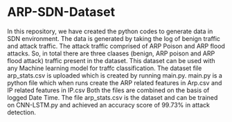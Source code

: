 # ARP-SDN-Dataset
In this repository, we have created the python codes to generate data in SDN environment.
The data is generated by taking the log of benign traffic and attack traffic.
The attack traffic comprised of ARP Poison and ARP flood attacks.
So, in total there are three claases (benign, ARP poison and ARP flood attack) traffic present in the dataset.
This dataset can be used with any Machine learning model for traffc classification.
The dataset file arp_stats.csv is uploaded which is created by running main.py.
main.py is a python file which when runs create the ARP related features in Arp.csv and IP related features in IP.csv
Both the files are combined on the basis of logged Date Time.
The file arp_stats.csv is the dataset and can be trained on CNN-LSTM.py and achieved an accuracy score of 99.73% in attack detection.
